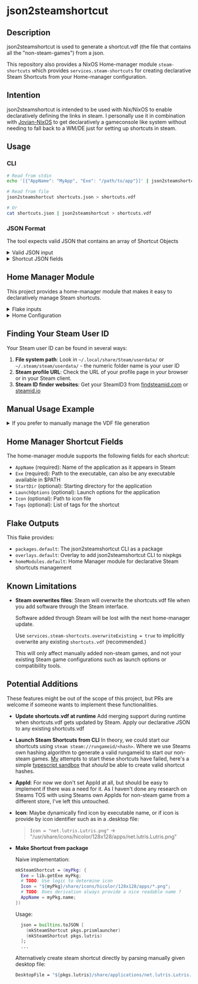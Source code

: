 # json2steamshortcut

## Description

json2steamshortcut is used to generate a shortcut.vdf (the file that contains all the "non-steam-games") from a json.

This repository also provides a NixOS Home-manager module `steam-shortcuts` which provides `services.steam-shortcuts` for creating declarative Steam Shortcuts from your Home-manager configuration.

## Intention

json2steamshortcut is intended to be used with Nix/NixOS to enable declaratively defining the links in steam.
I personally use it in combination with [Jovian-NixOS](https://github.com/Jovian-Experiments/Jovian-NixOS) to get declaratively a gameconsole like system without needing to fall back to a WM/DE just for setting up shortcuts in steam.

## Usage

### CLI

```bash
# Read from stdin
echo '[{"AppName": "MyApp", "Exe": "/path/to/app"}]' | json2steamshortcut > shortcuts.vdf

# Read from file
json2steamshortcut shortcuts.json > shortcuts.vdf

# Or
cat shortcuts.json | json2steamshortcut > shortcuts.vdf
```

### JSON Format

The tool expects valid JSON that contains an array of Shortcut Objects
<details>

<summary>Valid JSON input</summary>

```json
[
  {
    "AppName": "Performous",
    "Exe": "/usr/bin/performous",
    "StartDir": "/home/user",
    "LaunchOptions": "--fullscreen",
    "Icon": "/path/to/icon.png",
    "Tags": ["Music", "Game"]
  }
]
```

</details>

<details>

<summary>Shortcut JSON fields</summary>

- AppName (required): Display name in Steam
- Exe (required): Path to the executable
- StartDir (optional): Working directory
- LaunchOptions (optional): Command line arguments
- Icon (optional): Path to icon file
- Tags (optional): Array of tag strings

</details>

## Home Manager Module

This project provides a home-manager module that makes it easy to declaratively manage Steam shortcuts.

<details>

<summary>Flake inputs</summary>

Add json2steamshortcut to your flake inputs:

```nix
{
  inputs = {
    # ... your other inputs
    json2steamshortcut = {
      url = "github:/ChrisOboe/json2steamshortcut";
      inputs = { 
        nixpkgs.follows = "nixpkgs";
        flake-utils.follows = "flake-utils";
      };
    };
  };
}
```

</details>

<details>

<summary>Home Configuration</summary>

```nix
{
  config,
  lib,
  pkgs,
  inputs,
  ...
}: {
  # Import the home-manager module
  imports = [
    inputs.json2steamshortcut.homeModules.default
  ];

  # Enable Steam
  programs.steam.enable = true;

  # Configure Steam shortcuts using the module
  home-manager.users."user" = {
    services.steam-shortcuts = {
      enable = true;
      overwriteExisting = true; # Recommended for true declarative steam shortcuts - will overwrite any existing shortcuts.vdf
      steamUserId = 158842264; # Replace with your Steam user ID
      shortcuts = [
        {
          AppName = "Performous";
          Exe = "${pkgs.performous}/bin/performous";
        }
        {
          AppName = "Firefox";
          Exe = "${pkgs.firefox}/bin/firefox";
          LaunchOptions = "--new-window";
        }
        {
          AppName = "Lutris";

          # Using Executable name directly is also valid as long as you expect `lutris` to be available in $PATH
          # There is no assertion that the file exists at build, use your own discretion  
          Exe = "lutris";
          Icon = "${pkgs.lutris}/share/icons/hicolor/128x128/apps/net.lutris.Lutris.png";
          Tags = ["Gaming" "Emulation"];
        }
      ];
    };
  };
}
```

</details>

## Finding Your Steam User ID

Your Steam user ID can be found in several ways:

1. **File system path**: Look in `~/.local/share/Steam/userdata/` or `~/.steam/steam/userdata/` - the numeric folder name is your user ID
2. **Steam profile URL**: Check the URL of your profile page in your browser or in your Steam client.
3. **Steam ID finder websites**: Get your SteamID3 from [findsteamid.com](https://findsteamid.com) or [steamid.io](https://steamid.io/)

## Manual Usage Example

<details>

<summary>If you prefer to manually manage the VDF file generation</summary>

```nix
{
  config,
  lib,
  pkgs,
  inputs,
  ...
}: let
  # Add the overlay to easily access json2steamshortcut
  nixpkgs.overlays = [ inputs.json2steamshortcut.overlays.default ];
  # Alternatively:
  # inherit (inputs.json2steamshortcut.packages.${stdenv.hostPlatform.system}) json2steamshortcut;
  
  # Declare our shortcuts as JSON, or load from directly from file
  json = builtins.toJSON [
    {
      AppName = "Heroic Games Launcher";
      Exe = "${lib.getExe pkgs.heroic}";
    }
    {
      AppName = "PrismLauncher";
      Exe = "prismlauncher";
    }
  ];

  # Create the vdf file
  vdf = pkgs.runCommand "shortcuts.vdf" {
    nativeBuildInputs = [pkgs.json2steamshortcut];
  } "echo '${json}' | json2steamshortcut > $out";
in {
  # use home-manager to place our shortcuts.vdf at the correct location, make sure to use correct Steam user ID
  home.file.".steam/steam/userdata/158842264/config/shortcuts.vdf" = {
    source = vdf;
    force = true;
  };
  # For MacOS, (untested):
  #home.file."Library/Application Support/Steam/userdata/158842264/config/shortcuts.vdf" = {
  #  source = vdf;
  #  force = true;
  #};
}
```

</details>

## Home Manager Shortcut Fields

The home-manager module supports the following fields for each shortcut:

- `AppName` (required): Name of the application as it appears in Steam
- `Exe` (required): Path to the executable, can also be any executable available in $PATH
- `StartDir` (optional): Starting directory for the application
- `LaunchOptions` (optional): Launch options for the application
- `Icon` (optional): Path to icon file
- `Tags` (optional): List of tags for the shortcut

## Flake Outputs

This flake provides:

- `packages.default`: The json2steamshortcut CLI as a package
- `overlays.default`: Overlay to add json2steamshortcut CLI to nixpkgs
- `homeModules.default`: Home Manager module for declarative Steam shortcuts management

## Known Limitations

- **Steam overwrites files**: Steam will overwrite the shortcuts.vdf file when you add software through the Steam interface.

  Software added through Steam will be lost with the next home-manager update.
  
  Use `services.steam-shortcuts.overwriteExisting = true` to implicitly overwrite any existing `shortcuts.vdf` (recommended.)

  This will only affect manually added non-steam games, and not your existing Steam game configurations such as launch options or compatibility tools.

## Potential Additions

These features might be out of the scope of this project, but PRs are welcome if someone wants to implement these functionalities.

- **Update shortcuts.vdf at runtime** Add merging support during runtime when shortcuts.vdf gets updated by Steam.
  Apply our declarative JSON to any existing shortcuts.vdf

- **Launch Steam Shortcuts from CLI** In theory, we could start our shortcuts using `steam steam://rungameid/<hash>`.
  Where we use Steams own hashing algorithm to generate a valid rungameid to start our non-steam games.
  [My](https://github.com/Joaqim) attempts to start these shortcuts have failed, here's a simple [typescript sandbox](https://kempo.io/projects/cmd3go6dx0008sea4v9v1lfvr) that _should_ be able to create valid shortcut hashes.

- **AppId**: For now we don't set AppId at all, but should be easy to implement if there was a need for it.
  As I haven't done any research on Steams TOS with using Steams own AppIds for non-steam game from a different store, I've left this untouched.

- **Icon**: Maybe dynamically find icon by executable name, or if icon is provide by icon identifier such as in a .desktop file:

  > `Icon = "net.lutris.Lutris.png"` -> "/usr/share/icons/hicolor/128x128/apps/net.lutris.Lutris.png"

- **Make Shortcut from package**

  Naive implementation:

  ```nix
  mkSteamShortcut = (myPkg: {
    Exe = lib.getExe myPkg;
    # TODO: Use logic to determine icon
    Icon = "${myPkg}/share/icons/hicolor/128x128/apps/*.png";
    # TODO: Does derivation always provide a nice readable name ? 
    AppName = myPkg.name; 
  })
  ```

  Usage:

  ```nix
    json = builtins.toJSON [
      (mkSteamShortcut pkgs.prismlauncher)
      (mkSteamShortcut pkgs.lutris)
    ];
    ...
  ```

  Alternatively create steam shortcut directly by parsing manually given desktop file:

  ```nix
  DesktopFile = "${pkgs.lutris}/share/applications/net.lutris.Lutris.desktop"
  ```
  
